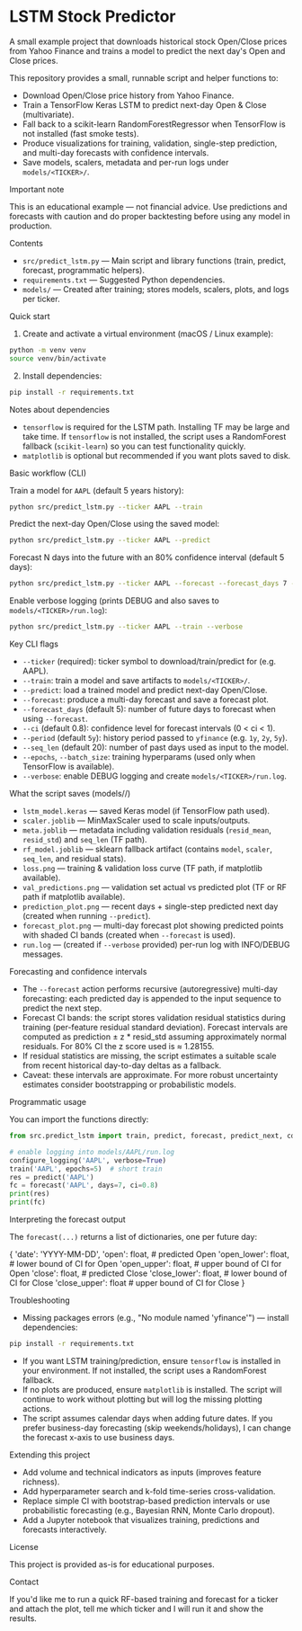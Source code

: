 # LSTM Stock Predictor

A small example project that downloads historical stock Open/Close prices from Yahoo Finance and trains a model to predict the next day's Open and Close prices.

This repository provides a small, runnable script and helper functions to:
- Download Open/Close price history from Yahoo Finance.
- Train a TensorFlow Keras LSTM to predict next-day Open & Close (multivariate).
- Fall back to a scikit-learn RandomForestRegressor when TensorFlow is not installed (fast smoke tests).
- Produce visualizations for training, validation, single-step prediction, and multi-day forecasts with confidence intervals.
- Save models, scalers, metadata and per-run logs under `models/<TICKER>/`.

Important note

This is an educational example — not financial advice. Use predictions and forecasts with caution and do proper backtesting before using any model in production.

Contents
- `src/predict_lstm.py` — Main script and library functions (train, predict, forecast, programmatic helpers).
- `requirements.txt` — Suggested Python dependencies.
- `models/` — Created after training; stores models, scalers, plots, and logs per ticker.

Quick start

1) Create and activate a virtual environment (macOS / Linux example):

```bash
python -m venv venv
source venv/bin/activate
```

2) Install dependencies:

```bash
pip install -r requirements.txt
```

Notes about dependencies
- `tensorflow` is required for the LSTM path. Installing TF may be large and take time. If `tensorflow` is not installed, the script uses a RandomForest fallback (`scikit-learn`) so you can test functionality quickly.
- `matplotlib` is optional but recommended if you want plots saved to disk.

Basic workflow (CLI)

Train a model for `AAPL` (default 5 years history):

```bash
python src/predict_lstm.py --ticker AAPL --train
```

Predict the next-day Open/Close using the saved model:

```bash
python src/predict_lstm.py --ticker AAPL --predict
```

Forecast N days into the future with an 80% confidence interval (default 5 days):

```bash
python src/predict_lstm.py --ticker AAPL --forecast --forecast_days 7 --ci 0.8
```

Enable verbose logging (prints DEBUG and also saves to `models/<TICKER>/run.log`):

```bash
python src/predict_lstm.py --ticker AAPL --train --verbose
```

Key CLI flags
- `--ticker` (required): ticker symbol to download/train/predict for (e.g. AAPL).
- `--train`: train a model and save artifacts to `models/<TICKER>/`.
- `--predict`: load a trained model and predict next-day Open/Close.
- `--forecast`: produce a multi-day forecast and save a forecast plot.
- `--forecast_days` (default 5): number of future days to forecast when using `--forecast`.
- `--ci` (default 0.8): confidence level for forecast intervals (0 < ci < 1).
- `--period` (default `5y`): history period passed to `yfinance` (e.g. `1y`, `2y`, `5y`).
- `--seq_len` (default 20): number of past days used as input to the model.
- `--epochs`, `--batch_size`: training hyperparams (used only when TensorFlow is available).
- `--verbose`: enable DEBUG logging and create `models/<TICKER>/run.log`.

What the script saves (models/<TICKER>/)
- `lstm_model.keras` — saved Keras model (if TensorFlow path used).
- `scaler.joblib` — MinMaxScaler used to scale inputs/outputs.
- `meta.joblib` — metadata including validation residuals (`resid_mean`, `resid_std`) and `seq_len` (TF path).
- `rf_model.joblib` — sklearn fallback artifact (contains `model`, `scaler`, `seq_len`, and residual stats).
- `loss.png` — training & validation loss curve (TF path, if matplotlib available).
- `val_predictions.png` — validation set actual vs predicted plot (TF or RF path if matplotlib available).
- `prediction_plot.png` — recent days + single-step predicted next day (created when running `--predict`).
- `forecast_plot.png` — multi-day forecast plot showing predicted points with shaded CI bands (created when `--forecast` is used).
- `run.log` — (created if `--verbose` provided) per-run log with INFO/DEBUG messages.

Forecasting and confidence intervals

- The `--forecast` action performs recursive (autoregressive) multi-day forecasting: each predicted day is appended to the input sequence to predict the next step.
- Forecast CI bands: the script stores validation residual statistics during training (per-feature residual standard deviation). Forecast intervals are computed as prediction ± z * resid_std assuming approximately normal residuals. For 80% CI the z score used is ≈ 1.28155.
- If residual statistics are missing, the script estimates a suitable scale from recent historical day-to-day deltas as a fallback.
- Caveat: these intervals are approximate. For more robust uncertainty estimates consider bootstrapping or probabilistic models.

Programmatic usage

You can import the functions directly:

```python
from src.predict_lstm import train, predict, forecast, predict_next, configure_logging

# enable logging into models/AAPL/run.log
configure_logging('AAPL', verbose=True)
train('AAPL', epochs=5)  # short train
res = predict('AAPL')
fc = forecast('AAPL', days=7, ci=0.8)
print(res)
print(fc)
```

Interpreting the forecast output

The `forecast(...)` returns a list of dictionaries, one per future day:

{
  'date': 'YYYY-MM-DD',
  'open': float,            # predicted Open
  'open_lower': float,      # lower bound of CI for Open
  'open_upper': float,      # upper bound of CI for Open
  'close': float,           # predicted Close
  'close_lower': float,     # lower bound of CI for Close
  'close_upper': float      # upper bound of CI for Close
}

Troubleshooting

- Missing packages errors (e.g., "No module named 'yfinance'") — install dependencies:

```bash
pip install -r requirements.txt
```

- If you want LSTM training/prediction, ensure `tensorflow` is installed in your environment. If not installed, the script uses a RandomForest fallback.
- If no plots are produced, ensure `matplotlib` is installed. The script will continue to work without plotting but will log the missing plotting actions.
- The script assumes calendar days when adding future dates. If you prefer business-day forecasting (skip weekends/holidays), I can change the forecast x-axis to use business days.

Extending this project

- Add volume and technical indicators as inputs (improves feature richness).
- Add hyperparameter search and k-fold time-series cross-validation.
- Replace simple CI with bootstrap-based prediction intervals or use probabilistic forecasting (e.g., Bayesian RNN, Monte Carlo dropout).
- Add a Jupyter notebook that visualizes training, predictions and forecasts interactively.

License

This project is provided as-is for educational purposes.

Contact

If you'd like me to run a quick RF-based training and forecast for a ticker and attach the plot, tell me which ticker and I will run it and show the results.
